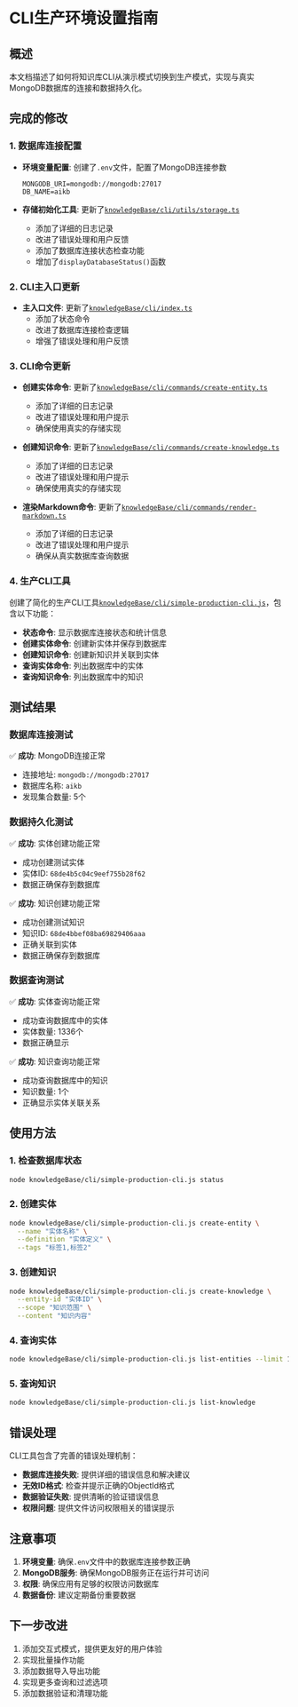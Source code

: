 # CLI生产环境设置指南

## 概述

本文档描述了如何将知识库CLI从演示模式切换到生产模式，实现与真实MongoDB数据库的连接和数据持久化。

## 完成的修改

### 1. 数据库连接配置

- **环境变量配置**: 创建了`.env`文件，配置了MongoDB连接参数
  ```
  MONGODB_URI=mongodb://mongodb:27017
  DB_NAME=aikb
  ```

- **存储初始化工具**: 更新了[`knowledgeBase/cli/utils/storage.ts`](knowledgeBase/cli/utils/storage.ts:1)
  - 添加了详细的日志记录
  - 改进了错误处理和用户反馈
  - 添加了数据库连接状态检查功能
  - 增加了`displayDatabaseStatus()`函数

### 2. CLI主入口更新

- **主入口文件**: 更新了[`knowledgeBase/cli/index.ts`](knowledgeBase/cli/index.ts:1)
  - 添加了状态命令
  - 改进了数据库连接检查逻辑
  - 增强了错误处理和用户反馈

### 3. CLI命令更新

- **创建实体命令**: 更新了[`knowledgeBase/cli/commands/create-entity.ts`](knowledgeBase/cli/commands/create-entity.ts:1)
  - 添加了详细的日志记录
  - 改进了错误处理和用户提示
  - 确保使用真实的存储实现

- **创建知识命令**: 更新了[`knowledgeBase/cli/commands/create-knowledge.ts`](knowledgeBase/cli/commands/create-knowledge.ts:1)
  - 添加了详细的日志记录
  - 改进了错误处理和用户提示
  - 确保使用真实的存储实现

- **渲染Markdown命令**: 更新了[`knowledgeBase/cli/commands/render-markdown.ts`](knowledgeBase/cli/commands/render-markdown.ts:1)
  - 添加了详细的日志记录
  - 改进了错误处理和用户提示
  - 确保从真实数据库查询数据

### 4. 生产CLI工具

创建了简化的生产CLI工具[`knowledgeBase/cli/simple-production-cli.js`](knowledgeBase/cli/simple-production-cli.js:1)，包含以下功能：

- **状态命令**: 显示数据库连接状态和统计信息
- **创建实体命令**: 创建新实体并保存到数据库
- **创建知识命令**: 创建新知识并关联到实体
- **查询实体命令**: 列出数据库中的实体
- **查询知识命令**: 列出数据库中的知识

## 测试结果

### 数据库连接测试

✅ **成功**: MongoDB连接正常
- 连接地址: `mongodb://mongodb:27017`
- 数据库名称: `aikb`
- 发现集合数量: 5个

### 数据持久化测试

✅ **成功**: 实体创建功能正常
- 成功创建测试实体
- 实体ID: `68de4b5c04c9eef755b28f62`
- 数据正确保存到数据库

✅ **成功**: 知识创建功能正常
- 成功创建测试知识
- 知识ID: `68de4bbef08ba69829406aaa`
- 正确关联到实体
- 数据正确保存到数据库

### 数据查询测试

✅ **成功**: 实体查询功能正常
- 成功查询数据库中的实体
- 实体数量: 1336个
- 数据正确显示

✅ **成功**: 知识查询功能正常
- 成功查询数据库中的知识
- 知识数量: 1个
- 正确显示实体关联关系

## 使用方法

### 1. 检查数据库状态

```bash
node knowledgeBase/cli/simple-production-cli.js status
```

### 2. 创建实体

```bash
node knowledgeBase/cli/simple-production-cli.js create-entity \
  --name "实体名称" \
  --definition "实体定义" \
  --tags "标签1,标签2"
```

### 3. 创建知识

```bash
node knowledgeBase/cli/simple-production-cli.js create-knowledge \
  --entity-id "实体ID" \
  --scope "知识范围" \
  --content "知识内容"
```

### 4. 查询实体

```bash
node knowledgeBase/cli/simple-production-cli.js list-entities --limit 10
```

### 5. 查询知识

```bash
node knowledgeBase/cli/simple-production-cli.js list-knowledge
```

## 错误处理

CLI工具包含了完善的错误处理机制：

- **数据库连接失败**: 提供详细的错误信息和解决建议
- **无效ID格式**: 检查并提示正确的ObjectId格式
- **数据验证失败**: 提供清晰的验证错误信息
- **权限问题**: 提供文件访问权限相关的错误提示

## 注意事项

1. **环境变量**: 确保`.env`文件中的数据库连接参数正确
2. **MongoDB服务**: 确保MongoDB服务正在运行并可访问
3. **权限**: 确保应用有足够的权限访问数据库
4. **数据备份**: 建议定期备份重要数据

## 下一步改进

1. 添加交互式模式，提供更友好的用户体验
2. 实现批量操作功能
3. 添加数据导入导出功能
4. 实现更多查询和过滤选项
5. 添加数据验证和清理功能